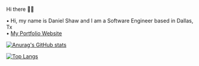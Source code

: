 <!--
**danimalcrackrz/danimalcrackrz** is a ✨ _special_ ✨ repository because its `README.md` (this file) appears on your GitHub profile.

Here are some ideas to get you started:

- 🔭 I’m currently working on ...
- 🌱 I’m currently learning ...
- 👯 I’m looking to collaborate on ...
- 🤔 I’m looking for help with ...
- 💬 Ask me about ...
- 📫 How to reach me: ...
- 😄 Pronouns: ...
- ⚡ Fun fact: ...
-->
Hi there 👋🏽

• Hi, my name is Daniel Shaw and I am a Software Engineer based in Dallas, Tx  
• [My Portfolio Website](https://dandoesdev.com)

[![Anurag's GitHub stats](https://github-readme-stats-va5v-git-master-danimalcrackerzz.vercel.app/api?username=danimalcrackrz&include_all_commits=true&count_private=true&show_icons=true&theme=midnight-purple&rank_icon=github&hide=stars,contribs)](https://github.com/anuraghazra/github-readme-stats)

[![Top Langs](https://github-readme-stats.vercel.app/api/top-langs/?username=anuraghazra&layout=compact&theme=midnight-purple&size_weight=0.5&langs_count=4&count_weight=0.5&hide=glsl)](https://github.com/anuraghazra/github-readme-stats)
